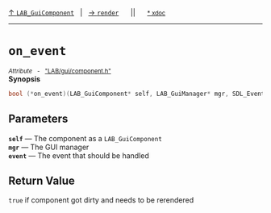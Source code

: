 [&#8593; `LAB_GuiComponent`](LAB--gui--lab_guicomponent.md)&nbsp;&nbsp;&nbsp;|&nbsp;&nbsp;&nbsp;[&#8594; `render`](LAB--gui--lab_guicomponent--render.md)&nbsp;&nbsp;&nbsp;&nbsp;&nbsp;&nbsp;||&nbsp;&nbsp;&nbsp;&nbsp;&nbsp;&nbsp;<small>[\* xdoc](../xdoc/LAB/gui.xmd#L89)</small>
***

# `on_event`
<small>*Attribute* &nbsp; - &nbsp; ["LAB/gui/component.h"](../include/LAB/gui/component.h)</small>  
**Synopsis**

```cpp
bool (*on_event)(LAB_GuiComponent* self, LAB_GuiManager* mgr, SDL_Event* event)
```

## Parameters
**`self`** &#8213; The component as a `LAB_GuiComponent`  
**`mgr`** &#8213; The GUI manager  
**`event`** &#8213; The event that should be handled  
## Return Value

`true` if component got dirty and needs to be rerendered


